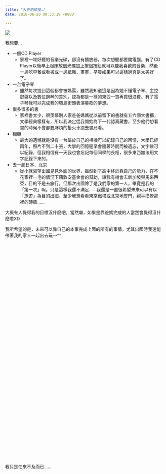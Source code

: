 ```yaml
---
title: "大兜的欲望…"
date: 2010-06-20 00:33:19 +0800

---
```


![](/images/slum-area/64_0.jpg)


我想要&hellip;

<ul><li>一個CD Player<ul><li>家裡一堆好聽的音樂光碟，卻沒有播放器，每次想聽都要開電腦。有了CD Player以後早上起床放個光碟加上按個按鈕就可以聽我喜歡的音樂，然後一邊吃早餐或看書或一邊紙雕、畫畫，早晨如果可以這樣過真是太美好了。</li></ul></li><li>一台電子琴<ul><li>雖然每次提到這個都會被媽罵，雖然我知道這是因為她不懂電子琴、主控鍵盤以及數位鋼琴的差別，認為都是一樣的東西一買再買很浪費。有了電子琴我可以完成我的環島街頭表演募款的夢想。</li></ul></li><li>很多很多的書<ul><li>家裡書太少，很羨慕別人家爸爸媽媽從以前留下的書就有五六個大書櫃，文學經典樣樣有，所以我決定從我開始為下一代認真藏書，至少他們想看書的時候不會都要麻煩的搭火車跑去書局看。</li></ul></li><li>相機<ul><li>最大的遺憾就是沒有一台屬於自己的相機可以紀錄自己的回憶，大學已經兩年，照片不到二十張，大學的回憶遲早會隨著時間而被遺忘，文字雖可以紀錄，但我相信有一天我也會忘記每個同學的長相，很多東西無法用文字記錄下來的。</li></ul></li><li>去一趟日本、北京<ul><li>從小就渴望出國見見外面的世界，雖然到了高中終於靠自己的能力，在不花家裡一毛的情況下藉敦安基金會的幫助，讓我有機會去新加坡與馬來西亞，目的不是去旅行，但那次出國除了是我們家的第一人，畢竟是我的「第一次」啊。只是這樣我還不滿足&hellip;&hellip;我還是一直很希望未來可以有以「旅遊」為目的出國，至少我想看看東京鐵塔或北京地安門，親手摸摸那裡的磚牆&hellip;&hellip;</li></ul></li></ul>

大概有人覺得我的目標沒什麼吧，當然囉，如果是靠爸媽完成的人當然會覺得沒什麼啦XD



我所希望的是，未來可以靠自己的本事完成上面的所有的事情，尤其出國時我還能帶著我的家人一起出去玩～^^



&nbsp;



&nbsp;



&nbsp;



&nbsp;



&nbsp;



&nbsp;



&nbsp;



&nbsp;



&nbsp;



&nbsp;



&nbsp;



&nbsp;



&nbsp;



&nbsp;



&nbsp;



&nbsp;



&nbsp;



&nbsp;



&nbsp;



&nbsp;



&nbsp;



&nbsp;



&nbsp;



我只是怕來不及而已&hellip;&hellip;


